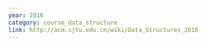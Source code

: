 ```yaml
---
year: 2016
category: course_data_structure
link: http://acm.sjtu.edu.cn/wiki/Data_Structures_2016
---
```


